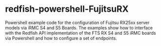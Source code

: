 # redfish-powershell-FujitsuRX
Powershell example code for the configuration of Fujitsu RX25xx server models via iRMC S4 and S5 Boards.
The examples show how  to interface with the Redfish API implementation of the FTS RX S4 and S5 iRMC boards via Powershell and how to 
configure a set of endpoints.

